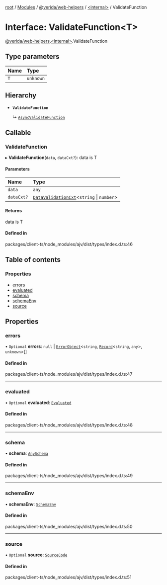 [root](../README.md) / [Modules](../modules.md) / [@verida/web-helpers](../modules/verida_web_helpers.md) / [<internal\>](../modules/verida_web_helpers._internal_.md) / ValidateFunction

# Interface: ValidateFunction<T\>

[@verida/web-helpers](../modules/verida_web_helpers.md).[<internal\>](../modules/verida_web_helpers._internal_.md).ValidateFunction

## Type parameters

| Name | Type |
| :------ | :------ |
| `T` | `unknown` |

## Hierarchy

- **`ValidateFunction`**

  ↳ [`AsyncValidateFunction`](verida_web_helpers._internal_.AsyncValidateFunction.md)

## Callable

### ValidateFunction

▸ **ValidateFunction**(`data`, `dataCxt?`): data is T

#### Parameters

| Name | Type |
| :------ | :------ |
| `data` | `any` |
| `dataCxt?` | [`DataValidationCxt`](verida_web_helpers._internal_.DataValidationCxt.md)<`string` \| `number`\> |

#### Returns

data is T

#### Defined in

packages/client-ts/node_modules/ajv/dist/types/index.d.ts:46

## Table of contents

### Properties

- [errors](verida_web_helpers._internal_.ValidateFunction.md#errors)
- [evaluated](verida_web_helpers._internal_.ValidateFunction.md#evaluated)
- [schema](verida_web_helpers._internal_.ValidateFunction.md#schema)
- [schemaEnv](verida_web_helpers._internal_.ValidateFunction.md#schemaenv)
- [source](verida_web_helpers._internal_.ValidateFunction.md#source)

## Properties

### errors

• `Optional` **errors**: ``null`` \| [`ErrorObject`](verida_web_helpers._internal_.ErrorObject.md)<`string`, [`Record`](../modules/verida_web_helpers._internal_.md#record)<`string`, `any`\>, `unknown`\>[]

#### Defined in

packages/client-ts/node_modules/ajv/dist/types/index.d.ts:47

___

### evaluated

• `Optional` **evaluated**: [`Evaluated`](verida_web_helpers._internal_.Evaluated.md)

#### Defined in

packages/client-ts/node_modules/ajv/dist/types/index.d.ts:48

___

### schema

• **schema**: [`AnySchema`](../modules/verida_web_helpers._internal_.md#anyschema)

#### Defined in

packages/client-ts/node_modules/ajv/dist/types/index.d.ts:49

___

### schemaEnv

• **schemaEnv**: [`SchemaEnv`](../classes/verida_web_helpers._internal_.SchemaEnv.md)

#### Defined in

packages/client-ts/node_modules/ajv/dist/types/index.d.ts:50

___

### source

• `Optional` **source**: [`SourceCode`](verida_web_helpers._internal_.SourceCode.md)

#### Defined in

packages/client-ts/node_modules/ajv/dist/types/index.d.ts:51

